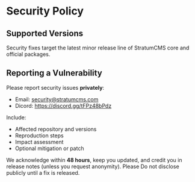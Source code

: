 # Security Policy

## Supported Versions
Security fixes target the latest minor release line of StratumCMS core and official packages.

## Reporting a Vulnerability
Please report security issues **privately**:
- Email: security@stratumcms.com
- Dicord: https://discord.gg/tFPz48bPdz

Include:
- Affected repository and versions
- Reproduction steps
- Impact assessment
- Optional mitigation or patch

We acknowledge within **48 hours**, keep you updated, and credit you in release notes (unless you request anonymity). Please Do not disclose publicly until a fix is released.
